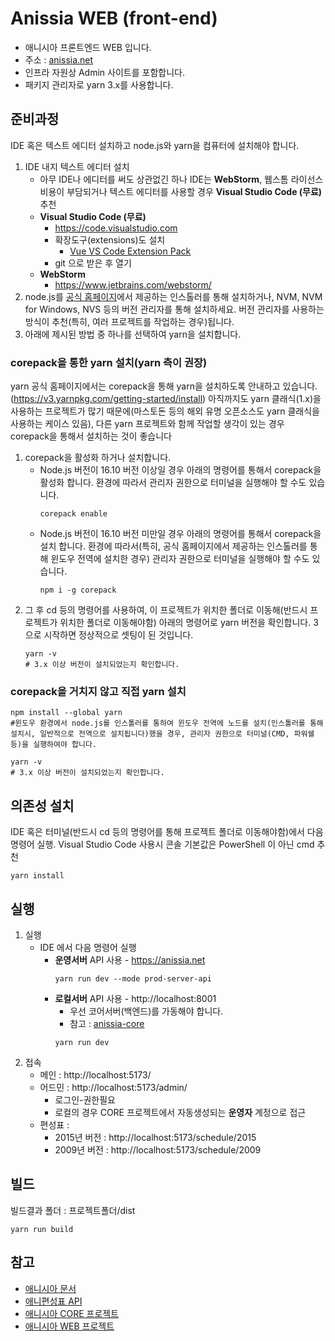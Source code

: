 # Anissia WEB (front-end)
- 애니시아 프론트엔드 WEB 입니다.
- 주소 : [anissia.net](https://anissia.net)
- 인프라 자원상 Admin 사이트를 포함합니다.
- 패키지 관리자로 yarn 3.x를 사용합니다.

## 준비과정
IDE 혹은 텍스트 에디터 설치하고 node.js와 yarn을 컴퓨터에 설치해야 합니다.
1. IDE 내지 텍스트 에디터 설치
    * 아무 IDE나 에디터를 써도 상관없긴 하나 IDE는 **WebStorm**, 웹스톰 라이선스 비용이 부담되거나 텍스트 에디터를 사용할 경우 **Visual Studio Code (무료)** 추천
    * **Visual Studio Code (무료)**
        * https://code.visualstudio.com
        * 확장도구(extensions)도 설치
            * [Vue VS Code Extension Pack](https://marketplace.visualstudio.com/items?itemName=sdras.vue-vscode-extensionpack)
        * git 으로 받은 후 열기
    * **WebStorm**
        * https://www.jetbrains.com/webstorm/
1. node.js를 [공식 홈페이지](https://nodejs.org/ko)에서 제공하는 인스톨러를 통해 설치하거나, NVM, NVM for Windows, NVS 등의 버전 관리자를 통해 설치하세요. 버전 관리자를 사용하는 방식이 추천(특히, 여러 프로젝트를 작업하는 경우)됩니다.
1. 아래에 제시된 방법 중 하나를 선택하여 yarn을 설치합니다.
### corepack을 통한 yarn 설치(yarn 측이 권장)
yarn 공식 홈페이지에서는 corepack을 통해 yarn을 설치하도록 안내하고 있습니다.(https://v3.yarnpkg.com/getting-started/install) 아직까지도 yarn 클래식(1.x)을 사용하는 프로젝트가 많기 때문에(마스토돈 등의 해외 유명 오픈소스도 yarn 클래식을 사용하는 케이스 있음), 다른 yarn 프로젝트와 함께 작업할 생각이 있는 경우 corepack을 통해서 설치하는 것이 좋습니다


 1. corepack을 활성화 하거나 설치합니다.
     * Node.js 버전이 16.10 버전 이상일 경우 아래의 명령어를 통해서 corepack을 활성화 합니다. 환경에 따라서 관리자 권한으로 터미널을 실행해야 할 수도 있습니다. 
        ``` shell
        corepack enable
        ```
    * Node.js 버전이 16.10 버전 미만일 경우 아래의 명령어를 통해서 corepack을 설치 합니다. 환경에 따라서(특히, 공식 홈페이지에서 제공하는 인스톨러를 통해 윈도우 전역에 설치한 경우) 관리자 권한으로 터미널을 실행해야 할 수도 있습니다.
        ``` shell
        npm i -g corepack
        ```
 1. 그 후 cd 등의 명령어를 사용하여, 이 프로젝트가 위치한 폴더로 이동해(반드시 프로젝트가 위치한 폴더로 이동해야함) 아래의 명령어로 yarn 버전을 확인합니다. 3으로 시작하면 정상적으로 셋팅이 된 것입니다.
    ``` shell
    yarn -v
    # 3.x 이상 버전이 설치되었는지 확인합니다.
    ```
### corepack을 거치지 않고 직접 yarn 설치
   ``` shell
   npm install --global yarn
   #윈도우 환경에서 node.js를 인스톨러를 통하여 윈도우 전역에 노드를 설치(인스톨러를 통해 설치시, 일반적으로 전역으로 설치됩니다)했을 경우, 관리자 권한으로 터미널(CMD, 파워쉘 등)을 실행하여야 합니다.
   ```
   ``` shell
   yarn -v
   # 3.x 이상 버전이 설치되었는지 확인합니다.
   ```
## 의존성 설치
IDE 혹은 터미널(반드시 cd 등의 명령어를 통해 프로젝트 폴더로 이동해야함)에서 다음 명령어 실행. Visual Studio Code 사용시 콘솔 기본값은 PowerShell 이 아닌 cmd 추천
   ``` shell
   yarn install
   ```

## 실행
1. 실행
    * IDE 에서 다음 명령어 실행
        * **운영서버** API 사용 - https://anissia.net
            ``` shell
            yarn run dev --mode prod-server-api
            ```
        * **로컬서버** API 사용 - http://localhost:8001
            - 우선 코어서버(백엔드)를 가동해야 합니다.
            - 참고 : [anissia-core](https://github.com/anissia-net/anissia-core)
            ``` shell
            yarn run dev
            ```
2. 접속
    * 메인 : http://localhost:5173/
    * 어드민 : http://localhost:5173/admin/
        * 로그인-권한필요
        * 로컬의 경우 CORE 프로젝트에서 자동생성되는 **운영자** 계정으로 접근
    * 편성표 :
        * 2015년 버전 : http://localhost:5173/schedule/2015
        * 2009년 버전 : http://localhost:5173/schedule/2009

## 빌드
빌드결과 폴더 : 프로젝트폴더/dist
``` shell
yarn run build
```

## 참고
* [애니시아 문서](https://github.com/anissia-net/document)
* [애니편성표 API](https://github.com/anissia-net/document/blob/main/api_anime_schdule.md)
* [애니시아 CORE 프로젝트](https://github.com/anissia-net/anissia-core)
* [애니시아 WEB 프로젝트](https://github.com/anissia-net/anissia-web)
